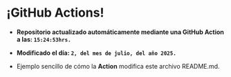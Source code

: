 # ¡GitHub Actions!
* **Repositorio actualizado automáticamente mediante una GitHub Action a las: `15:24:53hrs.`**
* **Modificado el día: `2, del mes de julio, del año 2025.`**

* Ejemplo sencillo de cómo la **Action** modifica este archivo README.md.
